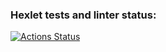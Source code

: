 ### Hexlet tests and linter status:
[![Actions Status](https://github.com/JulieNikitina/devops-for-programmers-project-74/actions/workflows/hexlet-check.yml/badge.svg)](https://github.com/JulieNikitina/devops-for-programmers-project-74/actions)